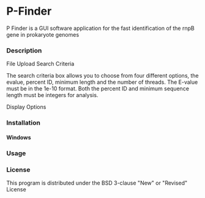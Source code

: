 # P-Finder
P Finder is a GUI software application for the fast identification of the rnpB gene in prokaryote genomes


### Description
  File Upload
  Search Criteria
  
The search criteria box allows you to choose from four different options, the evalue, percent ID, minimum length and the number of threads. The E-value must be in the 1e-10 format. Both the percent ID and minimum sequence length must be integers for analysis.
  
  Display Options
  
### Installation
  #### Windows 

### Usage

### License
This program is distributed under the BSD 3-clause "New" or "Revised" License



